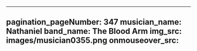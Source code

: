 ------
pagination_pageNumber: 347
musician_name: Nathaniel
band_name: The Blood Arm
img_src: images/musician0355.png
onmouseover_src: 
------